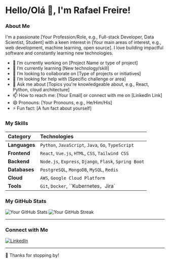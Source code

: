 # Hello/Olá 👋, I'm Rafael Freire!

### About Me

I'm a passionate [Your Profession/Role, e.g., Full-stack Developer, Data Scientist, Student] with a keen interest in [Your main areas of interest, e.g., web development, machine learning, open source]. I love building impactful software and constantly learning new technologies.

- 🔭 I’m currently working on [Project Name or type of project]
- 🌱 I’m currently learning [New technology/skill]
- 👯 I’m looking to collaborate on [Type of projects or initiatives]
- 🤔 I’m looking for help with [Specific challenge or area]
- 💬 Ask me about [Topics you're knowledgeable about, e.g., React, Python, cloud architecture]
- 📫 How to reach me: [Your Email] or connect with me on [LinkedIn Link]
- 😄 Pronouns: [Your Pronouns, e.g., He/Him/His]
- ⚡ Fun fact: [A fun fact about yourself]

### My Skills

| Category    | Technologies                                        |
| :---------- | :-------------------------------------------------- |
| **Languages** | `Python`, `JavaScript`, `Java`, `Go`, `TypeScript` |
| **Frontend** | `React`, `Vue.js`, `HTML`, `CSS`, `Tailwind CSS`   |
| **Backend** | `Node.js`, `Express`, `Django`, `Flask`, `Spring Boot`|
| **Databases**| `PostgreSQL`, `MongoDB`, `MySQL`, `Redis`          |
| **Cloud** | `AWS`, `Google Cloud Platform`                     |
| **Tools** | `Git`, `Docker`, ``Kubernetes`, `Jira`              |



### My GitHub Stats

![Your GitHub Stats](https://github-readme-stats.vercel.app/api?username=nemofromdreamland&show_icons=true&theme=radical)
![Your GitHub Streak](https://github-readme-streak-stats.herokuapp.com/?user=nemofromdreamland&theme=radical)

---

### Connect with Me

[![LinkedIn](https://img.shields.io/badge/LinkedIn-0077B5?style=for-the-badge&logo=linkedin&logoColor=white)](https://www.linkedin.com/in/rafael-freire-7395b314b/)

---

👋 Thanks for stopping by!
